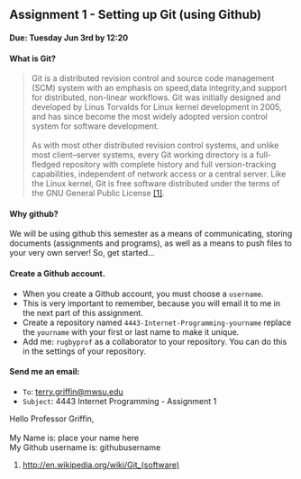 ## Assignment 1 - Setting up Git (using Github)
#### Due: Tuesday Jun 3rd by 12:20

#### What is Git?

>Git is a distributed revision control and source code management (SCM) system with an emphasis on speed,data integrity,and support for distributed, non-linear workflows. Git was initially designed and developed by Linus Torvalds for Linux kernel development in 2005, and has since become the most widely adopted version control system for software development.<br><br>
As with most other distributed revision control systems, and unlike most client–server systems, every Git working directory is a full-fledged repository with complete history and full version-tracking capabilities, independent of network access or a central server. Like the Linux kernel, Git is free software distributed under the terms of the GNU General Public License  [[1]](http://en.wikipedia.org/wiki/Git_(software)).

#### Why github?

We will be using github this semester as a means of communicating, storing documents (assignments and programs), as well as 
a means to push files to your very own server! So, get started...

#### Create a Github account. 
- When you create a Github account, you must choose a `username`. 
- This is very important to remember, because you will email it to me in the next part of this assignment.
- Create a repository named `4443-Internet-Programming-yourname` replace the `yourname` with your first or last name to make it unique.
- Add me: `rugbyprof` as a collaborator to your repository. You can do this in the settings of your repository.

#### Send me an email:

- `To`: terry.griffin@mwsu.edu
- `Subject`: 4443 Internet Programming - Assignment 1 

>
Hello Professor Griffin,<br><br>
My Name is: place your name here<br>
My Github username is: githubusername


1. http://en.wikipedia.org/wiki/Git_(software)
